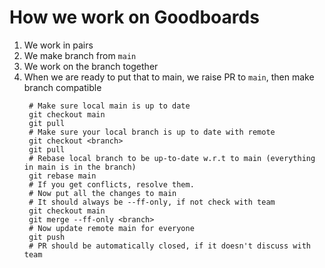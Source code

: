 # How we work on Goodboards

1. We work in pairs
2. We make branch from `main`
3. We work on the branch together
4. When we are ready to put that to main, we raise  PR to `main`, then make branch compatible
   ```shell
    # Make sure local main is up to date
    git checkout main
    git pull
    # Make sure your local branch is up to date with remote
    git checkout <branch>
    git pull
    # Rebase local branch to be up-to-date w.r.t to main (everything in main is in the branch)
    git rebase main
    # If you get conflicts, resolve them.
    # Now put all the changes to main
    # It should always be --ff-only, if not check with team
    git checkout main
    git merge --ff-only <branch>
    # Now update remote main for everyone
    git push
    # PR should be automatically closed, if it doesn't discuss with team
   ```



